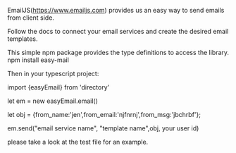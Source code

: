  EmailJS(https://www.emailjs.com) provides us an easy way to send emails from client side.
 
 Follow the docs to connect your email services and create the desired email templates.
 
 This simple npm package provides the type definitions to access the library.
  npm install easy-mail
 
 Then in your typescript project:
 
 
  import {easyEmail} from 'directory'
 
 let em = new easyEmail.email()
 
 let obj = {from_name:'jen',from_email:'njfnrnj',from_msg:'jbchrbf'};
 
 em.send("email service name", "template name",obj, your user id) 
  
  please take a look at the test file for an example.

